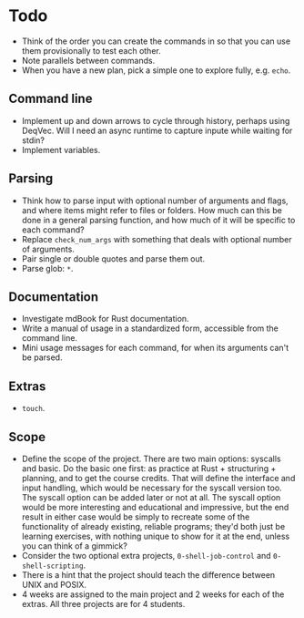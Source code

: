 # Todo

- Think of the order you can create the commands in so that you can use them provisionally to test each other.
- Note parallels between commands.
- When you have a new plan, pick a simple one to explore fully, e.g. `echo`.

## Command line

- Implement up and down arrows to cycle through history, perhaps using DeqVec. Will I need an async runtime to capture inpute while waiting for stdin?
- Implement variables.

## Parsing

- Think how to parse input with optional number of arguments and flags, and where items might refer to files or folders. How much can this be done in a general parsing function, and how much of it will be specific to each command?
- Replace `check_num_args` with something that deals with optional number of arguments.
- Pair single or double quotes and parse them out.
- Parse glob: `*`.

## Documentation

- Investigate mdBook for Rust documentation.
- Write a manual of usage in a standardized form, accessible from the command line.
- Mini usage messages for each command, for when its arguments can't be parsed.

## Extras

- `touch`.

## Scope

- Define the scope of the project. There are two main options: syscalls and basic. Do the basic one first: as practice at Rust + structuring + planning, and to get the course credits. That will define the interface and input handling, which would be necessary for the syscall version too. The syscall option can be added later or not at all. The syscall option would be more interesting and educational and impressive, but the end result in either case would be simply to recreate some of the functionality of already existing, reliable programs; they'd both just be learning exercises, with nothing unique to show for it at the end, unless you can think of a gimmick?
- Consider the two optional extra projects, `0-shell-job-control` and `0-shell-scripting`.
- There is a hint that the project should teach the difference between UNIX and POSIX.
- 4 weeks are assigned to the main project and 2 weeks for each of the extras. All three projects are for 4 students.
